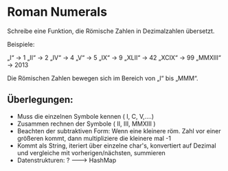 # Roman Numerals


Schreibe eine Funktion, die Römische Zahlen in Dezimalzahlen übersetzt.

Beispiele:

„I“ -> 1
„II“ -> 2
„IV“ -> 4
„V“ -> 5
„IX“ -> 9
„XLII“ -> 42
„XCIX“ -> 99
„MMXIII“ -> 2013

Die Römischen Zahlen bewegen sich im Bereich von „I“ bis „MMM“.

## Überlegungen:

* Muss die einzelnen Symbole kennen ( I, C, V,....)
* Zusammen rechnen der Symbole ( II, III, MMXIII )
* Beachten der subtraktiven Form: Wenn eine kleinere röm. Zahl 
  vor einer größeren kommt, dann multipliziere die kleinere mal -1
* Kommt als String, iteriert über einzelne char's, konvertiert auf Dezimal und
  vergleiche mit vorherigen/nächsten, summieren
* Datenstrukturen: ? ---> HashMap
    